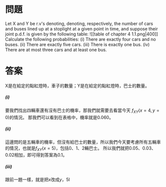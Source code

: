# 問題
Let X and Y be r.v's denoting, denoting, respectively, the number of cars and buses
lined up at a stoplight at a given point in time, and suppose their joint p.d.f. is
given by the following table:
![[table of chapter 4 1.1.png|400]]
Calculate the following probabilities:
(i) There are exactly four cars and no buses.
(ii) There are exactly five cars.
(iii) There is exactly one bus.
(iv) There are at most three cars and at least one bus.
# 答案
X是在給定的點紅燈時，車子的數量；Y是在給定的點紅燈時，巴士的數量。
##### (i)
要我們找出四輛車還有沒有巴士的機率，那我們就需要去看當今天 $f_{XY}(x=4,y=0)$的情況。
那我們可以看到在表格中，機率就是0.060。
##### (ii)
這邊問的是五輛車的機率，但沒有給巴士的數量，所以我們今天要考慮所有五輛車的情況，也就是$f_{XY}(x=5)$，包括0、1、2輛巴士。
所以我們就把0.05、0.03、0.02相加，即可得到答案為0.1。
##### (iii)
跟前一題一樣，就是把$x$改成$y$，5l
